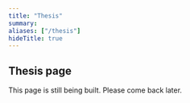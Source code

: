 ```yaml
---
title: "Thesis"
summary: 
aliases: ["/thesis"]
hideTitle: true
---
```


## Thesis page

This page is still being built. Please come back later.
